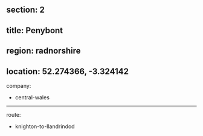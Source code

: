 section: 2
----
title: Penybont
----
region: radnorshire
----
location: 52.274366, -3.324142
----
company:
- central-wales
----
route:
- knighton-to-llandrindod

